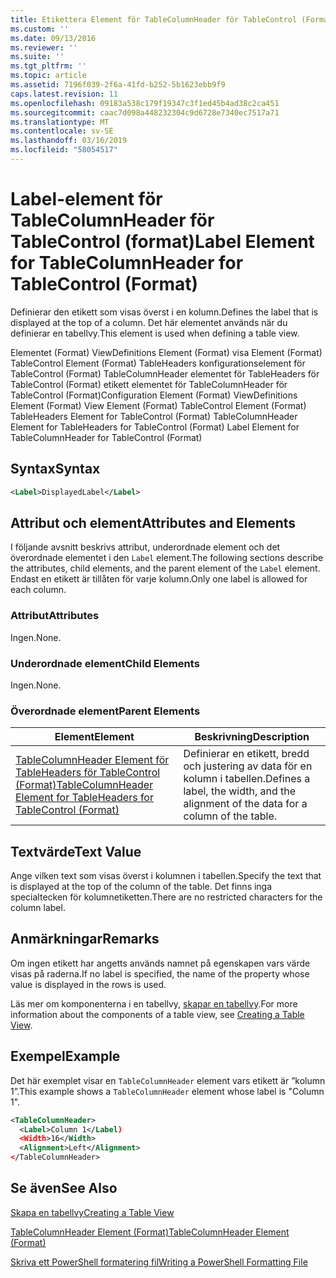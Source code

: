```yaml
---
title: Etikettera Element för TableColumnHeader för TableControl (Format) | Microsoft Docs
ms.custom: ''
ms.date: 09/13/2016
ms.reviewer: ''
ms.suite: ''
ms.tgt_pltfrm: ''
ms.topic: article
ms.assetid: 7196f039-2f6a-41fd-b252-5b1623ebb9f9
caps.latest.revision: 11
ms.openlocfilehash: 09183a538c179f19347c3f1ed45b4ad38c2ca451
ms.sourcegitcommit: caac7d098a448232304c9d6728e7340ec7517a71
ms.translationtype: MT
ms.contentlocale: sv-SE
ms.lasthandoff: 03/16/2019
ms.locfileid: "58054517"
---
```

# <a name="label-element-for-tablecolumnheader-for-tablecontrol-format"></a><span data-ttu-id="608ac-102">Label-element för TableColumnHeader för TableControl (format)</span><span class="sxs-lookup"><span data-stu-id="608ac-102">Label Element for TableColumnHeader for TableControl (Format)</span></span>

<span data-ttu-id="608ac-103">Definierar den etikett som visas överst i en kolumn.</span><span class="sxs-lookup"><span data-stu-id="608ac-103">Defines the label that is displayed at the top of a column.</span></span> <span data-ttu-id="608ac-104">Det här elementet används när du definierar en tabellvy.</span><span class="sxs-lookup"><span data-stu-id="608ac-104">This element is used when defining a table view.</span></span>

<span data-ttu-id="608ac-105">Elementet (Format) ViewDefinitions Element (Format) visa Element (Format) TableControl Element (Format) TableHeaders konfigurationselement för TableControl (Format) TableColumnHeader elementet för TableHeaders för TableControl (Format) etikett elementet för TableColumnHeader för TableControl (Format)</span><span class="sxs-lookup"><span data-stu-id="608ac-105">Configuration Element (Format) ViewDefinitions Element (Format) View Element (Format) TableControl Element (Format) TableHeaders Element for TableControl (Format) TableColumnHeader Element for TableHeaders for TableControl (Format) Label Element  for TableColumnHeader for TableControl (Format)</span></span>

## <a name="syntax"></a><span data-ttu-id="608ac-106">Syntax</span><span class="sxs-lookup"><span data-stu-id="608ac-106">Syntax</span></span>

```xml
<Label>DisplayedLabel</Label>

```

## <a name="attributes-and-elements"></a><span data-ttu-id="608ac-107">Attribut och element</span><span class="sxs-lookup"><span data-stu-id="608ac-107">Attributes and Elements</span></span>

<span data-ttu-id="608ac-108">I följande avsnitt beskrivs attribut, underordnade element och det överordnade elementet i den `Label` element.</span><span class="sxs-lookup"><span data-stu-id="608ac-108">The following sections describe the attributes, child elements, and the parent element of the `Label` element.</span></span> <span data-ttu-id="608ac-109">Endast en etikett är tillåten för varje kolumn.</span><span class="sxs-lookup"><span data-stu-id="608ac-109">Only one label is allowed for each column.</span></span>

### <a name="attributes"></a><span data-ttu-id="608ac-110">Attribut</span><span class="sxs-lookup"><span data-stu-id="608ac-110">Attributes</span></span>

<span data-ttu-id="608ac-111">Ingen.</span><span class="sxs-lookup"><span data-stu-id="608ac-111">None.</span></span>

### <a name="child-elements"></a><span data-ttu-id="608ac-112">Underordnade element</span><span class="sxs-lookup"><span data-stu-id="608ac-112">Child Elements</span></span>

<span data-ttu-id="608ac-113">Ingen.</span><span class="sxs-lookup"><span data-stu-id="608ac-113">None.</span></span>

### <a name="parent-elements"></a><span data-ttu-id="608ac-114">Överordnade element</span><span class="sxs-lookup"><span data-stu-id="608ac-114">Parent Elements</span></span>

|<span data-ttu-id="608ac-115">Element</span><span class="sxs-lookup"><span data-stu-id="608ac-115">Element</span></span>|<span data-ttu-id="608ac-116">Beskrivning</span><span class="sxs-lookup"><span data-stu-id="608ac-116">Description</span></span>|
|-------------|-----------------|
|[<span data-ttu-id="608ac-117">TableColumnHeader Element för TableHeaders för TableControl (Format)</span><span class="sxs-lookup"><span data-stu-id="608ac-117">TableColumnHeader Element for TableHeaders for TableControl  (Format)</span></span>](./tablecolumnheader-element-format.md)|<span data-ttu-id="608ac-118">Definierar en etikett, bredd och justering av data för en kolumn i tabellen.</span><span class="sxs-lookup"><span data-stu-id="608ac-118">Defines a label, the width, and the alignment of the data for a column of the table.</span></span>|

## <a name="text-value"></a><span data-ttu-id="608ac-119">Textvärde</span><span class="sxs-lookup"><span data-stu-id="608ac-119">Text Value</span></span>

<span data-ttu-id="608ac-120">Ange vilken text som visas överst i kolumnen i tabellen.</span><span class="sxs-lookup"><span data-stu-id="608ac-120">Specify the text that is displayed at the top of the column of the table.</span></span> <span data-ttu-id="608ac-121">Det finns inga specialtecken för kolumnetiketten.</span><span class="sxs-lookup"><span data-stu-id="608ac-121">There are no restricted characters for the column label.</span></span>

## <a name="remarks"></a><span data-ttu-id="608ac-122">Anmärkningar</span><span class="sxs-lookup"><span data-stu-id="608ac-122">Remarks</span></span>

<span data-ttu-id="608ac-123">Om ingen etikett har angetts används namnet på egenskapen vars värde visas på raderna.</span><span class="sxs-lookup"><span data-stu-id="608ac-123">If no label is specified, the name of the property whose value is displayed in the rows is used.</span></span>

<span data-ttu-id="608ac-124">Läs mer om komponenterna i en tabellvy, [skapar en tabellvy](./creating-a-table-view.md).</span><span class="sxs-lookup"><span data-stu-id="608ac-124">For more information about the components of a table view, see [Creating a Table View](./creating-a-table-view.md).</span></span>

## <a name="example"></a><span data-ttu-id="608ac-125">Exempel</span><span class="sxs-lookup"><span data-stu-id="608ac-125">Example</span></span>

<span data-ttu-id="608ac-126">Det här exemplet visar en `TableColumnHeader` element vars etikett är ”kolumn 1”.</span><span class="sxs-lookup"><span data-stu-id="608ac-126">This example shows a `TableColumnHeader` element whose label is "Column 1".</span></span>

```xml
<TableColumnHeader>
  <Label>Column 1</Label)
  <Width>16</Width>
  <Alignment>Left</Alignment>
</TableColumnHeader>
```

## <a name="see-also"></a><span data-ttu-id="608ac-127">Se även</span><span class="sxs-lookup"><span data-stu-id="608ac-127">See Also</span></span>

[<span data-ttu-id="608ac-128">Skapa en tabellvy</span><span class="sxs-lookup"><span data-stu-id="608ac-128">Creating a Table View</span></span>](./creating-a-table-view.md)

[<span data-ttu-id="608ac-129">TableColumnHeader Element (Format)</span><span class="sxs-lookup"><span data-stu-id="608ac-129">TableColumnHeader Element (Format)</span></span>](./tablecolumnheader-element-format.md)

[<span data-ttu-id="608ac-130">Skriva ett PowerShell formatering fil</span><span class="sxs-lookup"><span data-stu-id="608ac-130">Writing a PowerShell Formatting File</span></span>](./writing-a-powershell-formatting-file.md)

